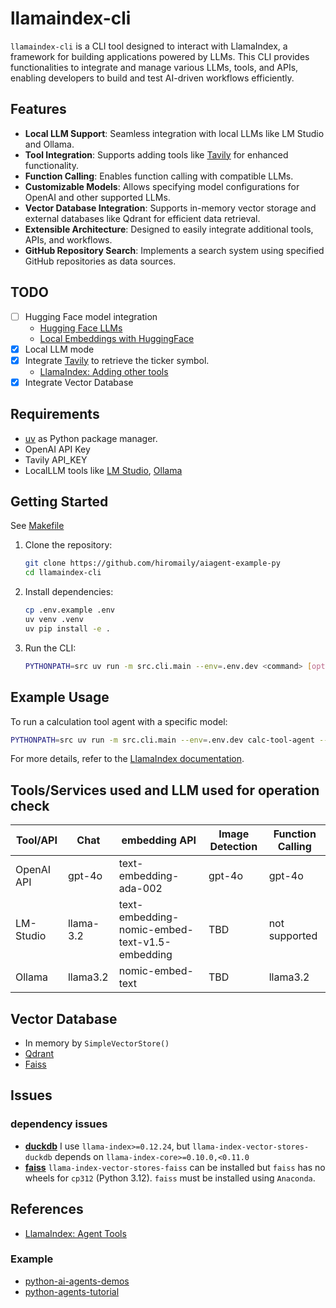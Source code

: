 # llamaindex-cli

`llamaindex-cli` is a CLI tool designed to interact with LlamaIndex, a framework for building applications powered by LLMs. This CLI provides functionalities to integrate and manage various LLMs, tools, and APIs, enabling developers to build and test AI-driven workflows efficiently.

## Features

- **Local LLM Support**: Seamless integration with local LLMs like LM Studio and Ollama.
- **Tool Integration**: Supports adding tools like [Tavily](https://tavily.com/) for enhanced functionality.
- **Function Calling**: Enables function calling with compatible LLMs.
- **Customizable Models**: Allows specifying model configurations for OpenAI and other supported LLMs.
- **Vector Database Integration**: Supports in-memory vector storage and external databases like Qdrant for efficient data retrieval.
- **Extensible Architecture**: Designed to easily integrate additional tools, APIs, and workflows.
- **GitHub Repository Search**: Implements a search system using specified GitHub repositories as data sources.

## TODO

- [ ] Hugging Face model integration
  - [Hugging Face LLMs](https://docs.llamaindex.ai/en/stable/examples/llm/huggingface/)
  - [Local Embeddings with HuggingFace](https://docs.llamaindex.ai/en/stable/examples/embeddings/huggingface/)
- [x] Local LLM mode
- [x] Integrate [Tavily](https://tavily.com/) to retrieve the ticker symbol.
  - [LlamaIndex: Adding other tools](https://docs.llamaindex.ai/en/stable/understanding/agent/tools/)
- [x] Integrate Vector Database

## Requirements

- [uv](https://github.com/astral-sh/uv) as Python package manager.
- OpenAI API Key
- Tavily API_KEY
- LocalLLM tools like [LM Studio](https://lmstudio.ai/), [Ollama](https://ollama.com/)

## Getting Started

See [Makefile](./Makefile)

1. Clone the repository:

   ```sh
   git clone https://github.com/hiromaily/aiagent-example-py
   cd llamaindex-cli
   ```

2. Install dependencies:

   ```sh
   cp .env.example .env
   uv venv .venv
   uv pip install -e .
   ```

3. Run the CLI:

   ```sh
   PYTHONPATH=src uv run -m src.cli.main --env=.env.dev <command> [options]
   ```

## Example Usage

To run a calculation tool agent with a specific model:

```sh
PYTHONPATH=src uv run -m src.cli.main --env=.env.dev calc-tool-agent --model gpt-4o-mini --question "What is 20+(2*4)?"
```

For more details, refer to the [LlamaIndex documentation](https://docs.llamaindex.ai/).

## Tools/Services used and LLM used for operation check

| Tool/API   | Chat      | embedding API                                  | Image Detection | Function Calling |
| ---------- | --------- | ---------------------------------------------- | --------------- | ---------------- |
| OpenAI API | gpt-4o    | text-embedding-ada-002                         | gpt-4o          | gpt-4o           |
| LM-Studio  | llama-3.2 | text-embedding-nomic-embed-text-v1.5-embedding | TBD             | not supported    |
| Ollama     | llama3.2  | nomic-embed-text                               | TBD             | llama3.2         |

## Vector Database

- In memory by `SimpleVectorStore()`
- [Qdrant](https://qdrant.tech/)
- [Faiss](https://github.com/facebookresearch/faiss)

## Issues

### dependency issues

- **[duckdb](https://github.com/duckdb/duckdb)**
   I use `llama-index>=0.12.24`, but `llama-index-vector-stores-duckdb` depends on `llama-index-core>=0.10.0,<0.11.0`
- **[faiss](https://github.com/facebookresearch/faiss)**
  `llama-index-vector-stores-faiss` can be installed but `faiss` has no wheels for `cp312` (Python 3.12). `faiss` must be installed using `Anaconda`.
  
## References

- [LlamaIndex: Agent Tools](https://llamahub.ai/?tab=tools)

### Example

- [python-ai-agents-demos](https://github.com/pamelafox/python-ai-agents-demos)
- [python-agents-tutorial](https://github.com/run-llama/python-agents-tutorial)

